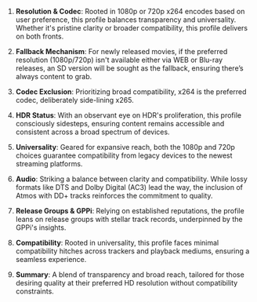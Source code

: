 1. **Resolution & Codec**: Rooted in 1080p or 720p x264 encodes based on user preference, this profile balances transparency and universality. Whether it's pristine clarity or broader compatibility, this profile delivers on both fronts.

2. **Fallback Mechanism**: For newly released movies, if the preferred resolution (1080p/720p) isn't available either via WEB or Blu-ray releases, an SD version will be sought as the fallback, ensuring there’s always content to grab.

3. **Codec Exclusion**: Prioritizing broad compatibility, x264 is the preferred codec, deliberately side-lining x265.

4. **HDR Status**: With an observant eye on HDR's proliferation, this profile consciously sidesteps, ensuring content remains accessible and consistent across a broad spectrum of devices.

5. **Universality**: Geared for expansive reach, both the 1080p and 720p choices guarantee compatibility from legacy devices to the newest streaming platforms.

6. **Audio**: Striking a balance between clarity and compatibility. While lossy formats like DTS and Dolby Digital (AC3) lead the way, the inclusion of Atmos with DD+ tracks reinforces the commitment to quality.

7. **Release Groups & GPPi**: Relying on established reputations, the profile leans on release groups with stellar track records, underpinned by the GPPi's insights.

8. **Compatibility**: Rooted in universality, this profile faces minimal compatibility hitches across trackers and playback mediums, ensuring a seamless experience.

9. **Summary**: A blend of transparency and broad reach, tailored for those desiring quality at their preferred HD resolution without compatibility constraints.

